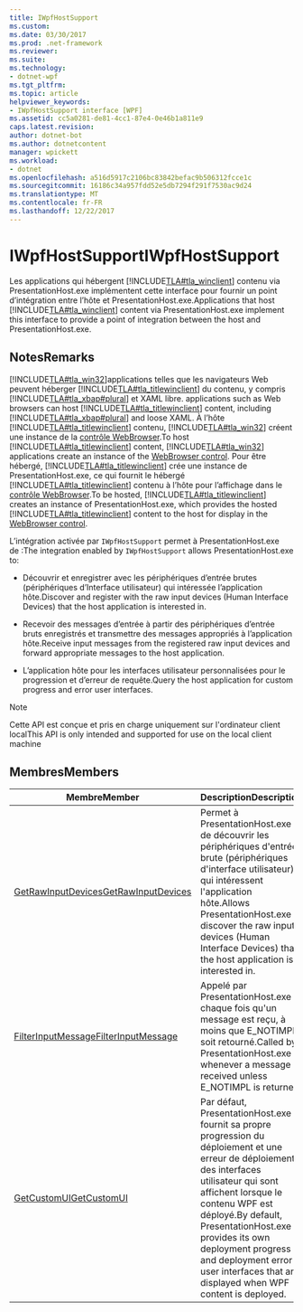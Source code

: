 ```yaml
---
title: IWpfHostSupport
ms.custom: 
ms.date: 03/30/2017
ms.prod: .net-framework
ms.reviewer: 
ms.suite: 
ms.technology:
- dotnet-wpf
ms.tgt_pltfrm: 
ms.topic: article
helpviewer_keywords:
- IWpfHostSupport interface [WPF]
ms.assetid: cc5a0281-de81-4cc1-87e4-0e46b1a811e9
caps.latest.revision: 
author: dotnet-bot
ms.author: dotnetcontent
manager: wpickett
ms.workload:
- dotnet
ms.openlocfilehash: a516d5917c2106bc83842befac9b506312fcce1c
ms.sourcegitcommit: 16186c34a957fdd52e5db7294f291f7530ac9d24
ms.translationtype: MT
ms.contentlocale: fr-FR
ms.lasthandoff: 12/22/2017
---
```

# <a name="iwpfhostsupport"></a><span data-ttu-id="5f6fb-102">IWpfHostSupport</span><span class="sxs-lookup"><span data-stu-id="5f6fb-102">IWpfHostSupport</span></span>
<span data-ttu-id="5f6fb-103">Les applications qui hébergent [!INCLUDE[TLA#tla_winclient](../../../../includes/tlasharptla-winclient-md.md)] contenu via PresentationHost.exe implémentent cette interface pour fournir un point d’intégration entre l’hôte et PresentationHost.exe.</span><span class="sxs-lookup"><span data-stu-id="5f6fb-103">Applications that host [!INCLUDE[TLA#tla_winclient](../../../../includes/tlasharptla-winclient-md.md)] content via PresentationHost.exe implement this interface to provide a point of integration between the host and PresentationHost.exe.</span></span>  
  
## <a name="remarks"></a><span data-ttu-id="5f6fb-104">Notes</span><span class="sxs-lookup"><span data-stu-id="5f6fb-104">Remarks</span></span>  
 [!INCLUDE[TLA#tla_win32](../../../../includes/tlasharptla-win32-md.md)]<span data-ttu-id="5f6fb-105">applications telles que les navigateurs Web peuvent héberger [!INCLUDE[TLA#tla_titlewinclient](../../../../includes/tlasharptla-titlewinclient-md.md)] du contenu, y compris [!INCLUDE[TLA#tla_xbap#plural](../../../../includes/tlasharptla-xbapsharpplural-md.md)] et XAML libre.</span><span class="sxs-lookup"><span data-stu-id="5f6fb-105"> applications such as Web browsers can host [!INCLUDE[TLA#tla_titlewinclient](../../../../includes/tlasharptla-titlewinclient-md.md)] content, including [!INCLUDE[TLA#tla_xbap#plural](../../../../includes/tlasharptla-xbapsharpplural-md.md)] and loose XAML.</span></span> <span data-ttu-id="5f6fb-106">À l’hôte [!INCLUDE[TLA#tla_titlewinclient](../../../../includes/tlasharptla-titlewinclient-md.md)] contenu, [!INCLUDE[TLA#tla_win32](../../../../includes/tlasharptla-win32-md.md)] créent une instance de la [contrôle WebBrowser](http://go.microsoft.com/fwlink/?LinkId=97911).</span><span class="sxs-lookup"><span data-stu-id="5f6fb-106">To host [!INCLUDE[TLA#tla_titlewinclient](../../../../includes/tlasharptla-titlewinclient-md.md)] content, [!INCLUDE[TLA#tla_win32](../../../../includes/tlasharptla-win32-md.md)] applications create an instance of the [WebBrowser control](http://go.microsoft.com/fwlink/?LinkId=97911).</span></span> <span data-ttu-id="5f6fb-107">Pour être hébergé, [!INCLUDE[TLA#tla_titlewinclient](../../../../includes/tlasharptla-titlewinclient-md.md)] crée une instance de PresentationHost.exe, ce qui fournit le hébergé [!INCLUDE[TLA#tla_titlewinclient](../../../../includes/tlasharptla-titlewinclient-md.md)] contenu à l’hôte pour l’affichage dans le [contrôle WebBrowser](http://go.microsoft.com/fwlink/?LinkId=97911).</span><span class="sxs-lookup"><span data-stu-id="5f6fb-107">To be hosted, [!INCLUDE[TLA#tla_titlewinclient](../../../../includes/tlasharptla-titlewinclient-md.md)] creates an instance of PresentationHost.exe, which provides the hosted [!INCLUDE[TLA#tla_titlewinclient](../../../../includes/tlasharptla-titlewinclient-md.md)] content to the host for display in the [WebBrowser control](http://go.microsoft.com/fwlink/?LinkId=97911).</span></span>  
  
 <span data-ttu-id="5f6fb-108">L’intégration activée par `IWpfHostSupport` permet à PresentationHost.exe de :</span><span class="sxs-lookup"><span data-stu-id="5f6fb-108">The integration enabled by `IWpfHostSupport` allows PresentationHost.exe to:</span></span>  
  
-   <span data-ttu-id="5f6fb-109">Découvrir et enregistrer avec les périphériques d’entrée brutes (périphériques d’Interface utilisateur) qui intéressée l’application hôte.</span><span class="sxs-lookup"><span data-stu-id="5f6fb-109">Discover and register with the raw input devices (Human Interface Devices) that the host application is interested in.</span></span>  
  
-   <span data-ttu-id="5f6fb-110">Recevoir des messages d’entrée à partir des périphériques d’entrée bruts enregistrés et transmettre des messages appropriés à l’application hôte.</span><span class="sxs-lookup"><span data-stu-id="5f6fb-110">Receive input messages from the registered raw input devices and forward appropriate messages to the host application.</span></span>  
  
-   <span data-ttu-id="5f6fb-111">L’application hôte pour les interfaces utilisateur personnalisées pour le progression et d’erreur de requête.</span><span class="sxs-lookup"><span data-stu-id="5f6fb-111">Query the host application for custom progress and error user interfaces.</span></span>  
  
> [!NOTE]
>  <span data-ttu-id="5f6fb-112">Cette API est conçue et pris en charge uniquement sur l'ordinateur client local</span><span class="sxs-lookup"><span data-stu-id="5f6fb-112">This API is only intended and supported for use on the local client machine</span></span>  
  
## <a name="members"></a><span data-ttu-id="5f6fb-113">Membres</span><span class="sxs-lookup"><span data-stu-id="5f6fb-113">Members</span></span>  
  
|<span data-ttu-id="5f6fb-114">Membre</span><span class="sxs-lookup"><span data-stu-id="5f6fb-114">Member</span></span>|<span data-ttu-id="5f6fb-115">Description</span><span class="sxs-lookup"><span data-stu-id="5f6fb-115">Description</span></span>|  
|------------|-----------------|  
|[<span data-ttu-id="5f6fb-116">GetRawInputDevices</span><span class="sxs-lookup"><span data-stu-id="5f6fb-116">GetRawInputDevices</span></span>](../../../../docs/framework/wpf/app-development/getrawinputdevices.md)|<span data-ttu-id="5f6fb-117">Permet à PresentationHost.exe de découvrir les périphériques d'entrée brute (périphériques d'interface utilisateur) qui intéressent l'application hôte.</span><span class="sxs-lookup"><span data-stu-id="5f6fb-117">Allows PresentationHost.exe to discover the raw input devices (Human Interface Devices) that the host application is interested in.</span></span>|  
|[<span data-ttu-id="5f6fb-118">FilterInputMessage</span><span class="sxs-lookup"><span data-stu-id="5f6fb-118">FilterInputMessage</span></span>](../../../../docs/framework/wpf/app-development/filterinputmessage.md)|<span data-ttu-id="5f6fb-119">Appelé par PresentationHost.exe chaque fois qu'un message est reçu, à moins que E_NOTIMPL soit retourné.</span><span class="sxs-lookup"><span data-stu-id="5f6fb-119">Called by PresentationHost.exe whenever a message is received unless E_NOTIMPL is returned.</span></span>|  
|[<span data-ttu-id="5f6fb-120">GetCustomUI</span><span class="sxs-lookup"><span data-stu-id="5f6fb-120">GetCustomUI</span></span>](../../../../docs/framework/wpf/app-development/getcustomui.md)|<span data-ttu-id="5f6fb-121">Par défaut, PresentationHost.exe fournit sa propre progression du déploiement et une erreur de déploiement des interfaces utilisateur qui sont affichent lorsque le contenu WPF est déployé.</span><span class="sxs-lookup"><span data-stu-id="5f6fb-121">By default, PresentationHost.exe provides its own deployment progress and deployment error user interfaces that are displayed when WPF content is deployed.</span></span>|
